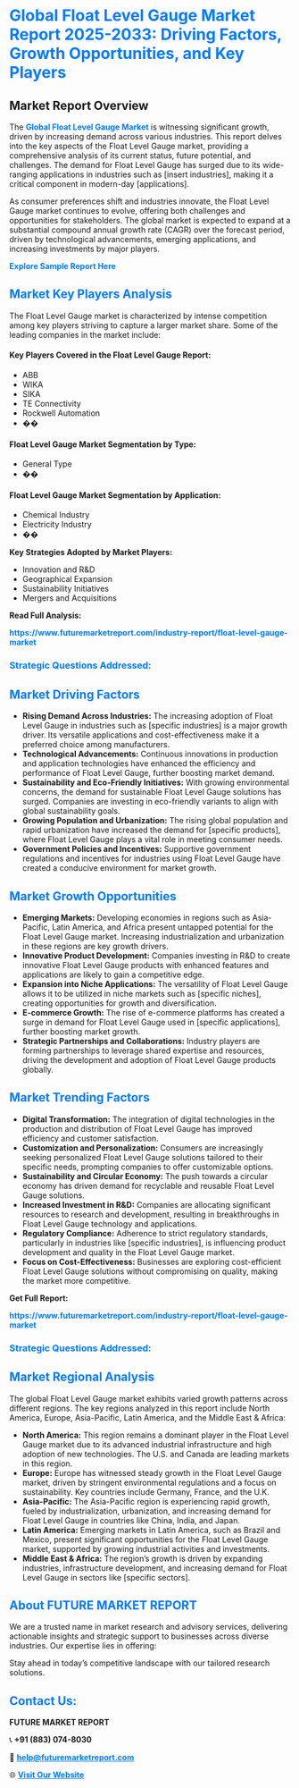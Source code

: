 <h1 style="color: #007BFF;">Global Float Level Gauge Market Report 2025-2033: Driving Factors, Growth Opportunities, and Key Players</h1>

<section id="overview">
<h2>Market Report Overview</h2>
<p>The <a href="https://www.futuremarketreport.com/industry-report/float-level-gauge-market" style="color: #007BFF; text-decoration: none;"><strong>Global Float Level Gauge Market</strong></a> is witnessing significant growth, driven by increasing demand across various industries. This report delves into the key aspects of the Float Level Gauge market, providing a comprehensive analysis of its current status, future potential, and challenges. The demand for Float Level Gauge has surged due to its wide-ranging applications in industries such as [insert industries], making it a critical component in modern-day [applications].</p>
<p>As consumer preferences shift and industries innovate, the Float Level Gauge market continues to evolve, offering both challenges and opportunities for stakeholders. The global market is expected to expand at a substantial compound annual growth rate (CAGR) over the forecast period, driven by technological advancements, emerging applications, and increasing investments by major players.</p>
</section>

<section id="overview">
<p><a href="https://www.futuremarketreport.com/request-sample/reportId=117487" style="color: #007BFF; text-decoration: none;"><strong>Explore Sample Report Here</strong></a></p>
</section>

<section id="key-players">
<h2 style="color: #007BFF;">Market Key Players Analysis</h2>
<p>The Float Level Gauge market is characterized by intense competition among key players striving to capture a larger market share. Some of the leading companies in the market include:</p>
<h4>Key Players Covered in the Float Level Gauge Report:</h4>
<ul><li>ABB</li><li>WIKA</li><li>SIKA</li><li>TE Connectivity</li><li>Rockwell Automation</li><li>��</li></ul>
<h4>Float Level Gauge Market Segmentation by Type:</h4>
<ul><li>General Type</li><li>��</li></ul>

<h4>Float Level Gauge Market Segmentation by Application:</h4>
<ul><li>Chemical Industry</li><li>Electricity Industry</li><li>��</li></ul>
<p><strong>Key Strategies Adopted by Market Players:</strong></p>
<ul>
<li>Innovation and R&D</li>
<li>Geographical Expansion</li>
<li>Sustainability Initiatives</li>
<li>Mergers and Acquisitions</li>
</ul>
</section>

<section>
<p><strong>Read Full Analysis: </strong></p><a href="https://www.futuremarketreport.com/industry-report/float-level-gauge-market" style="color: #007BFF; text-decoration: none;"><strong>https://www.futuremarketreport.com/industry-report/float-level-gauge-market</strong></a>
<h3 style="color: #007BFF;">Strategic Questions Addressed:</h3>
</section>

<section id="driving-factors">
<h2 style="color: #007BFF;">Market Driving Factors</h2>
<ul>
<li><strong>Rising Demand Across Industries:</strong> The increasing adoption of Float Level Gauge in industries such as [specific industries] is a major growth driver. Its versatile applications and cost-effectiveness make it a preferred choice among manufacturers.</li>
<li><strong>Technological Advancements:</strong> Continuous innovations in production and application technologies have enhanced the efficiency and performance of Float Level Gauge, further boosting market demand.</li>
<li><strong>Sustainability and Eco-Friendly Initiatives:</strong> With growing environmental concerns, the demand for sustainable Float Level Gauge solutions has surged. Companies are investing in eco-friendly variants to align with global sustainability goals.</li>
<li><strong>Growing Population and Urbanization:</strong> The rising global population and rapid urbanization have increased the demand for [specific products], where Float Level Gauge plays a vital role in meeting consumer needs.</li>
<li><strong>Government Policies and Incentives:</strong> Supportive government regulations and incentives for industries using Float Level Gauge have created a conducive environment for market growth.</li>
</ul>
</section>

<section id="growth-opportunities">
<h2 style="color: #007BFF;">Market Growth Opportunities</h2>
<ul>
<li><strong>Emerging Markets:</strong> Developing economies in regions such as Asia-Pacific, Latin America, and Africa present untapped potential for the Float Level Gauge market. Increasing industrialization and urbanization in these regions are key growth drivers.</li>
<li><strong>Innovative Product Development:</strong> Companies investing in R&D to create innovative Float Level Gauge products with enhanced features and applications are likely to gain a competitive edge.</li>
<li><strong>Expansion into Niche Applications:</strong> The versatility of Float Level Gauge allows it to be utilized in niche markets such as [specific niches], creating opportunities for growth and diversification.</li>
<li><strong>E-commerce Growth:</strong> The rise of e-commerce platforms has created a surge in demand for Float Level Gauge used in [specific applications], further boosting market growth.</li>
<li><strong>Strategic Partnerships and Collaborations:</strong> Industry players are forming partnerships to leverage shared expertise and resources, driving the development and adoption of Float Level Gauge products globally.</li>
</ul>
</section>

<section id="trending-factors">
<h2 style="color: #007BFF;">Market Trending Factors</h2>
<ul>
<li><strong>Digital Transformation:</strong> The integration of digital technologies in the production and distribution of Float Level Gauge has improved efficiency and customer satisfaction.</li>
<li><strong>Customization and Personalization:</strong> Consumers are increasingly seeking personalized Float Level Gauge solutions tailored to their specific needs, prompting companies to offer customizable options.</li>
<li><strong>Sustainability and Circular Economy:</strong> The push towards a circular economy has driven demand for recyclable and reusable Float Level Gauge solutions.</li>
<li><strong>Increased Investment in R&D:</strong> Companies are allocating significant resources to research and development, resulting in breakthroughs in Float Level Gauge technology and applications.</li>
<li><strong>Regulatory Compliance:</strong> Adherence to strict regulatory standards, particularly in industries like [specific industries], is influencing product development and quality in the Float Level Gauge market.</li>
<li><strong>Focus on Cost-Effectiveness:</strong> Businesses are exploring cost-efficient Float Level Gauge solutions without compromising on quality, making the market more competitive.</li>
</ul>
</section>

<section>
<p><strong>Get Full Report: </strong></p><a href="https://www.futuremarketreport.com/industry-report/float-level-gauge-market" style="color: #007BFF; text-decoration: none;"><strong>https://www.futuremarketreport.com/industry-report/float-level-gauge-market</strong></a>
<h3 style="color: #007BFF;">Strategic Questions Addressed:</h3>
</section>


<section id="regional-analysis">
<h2 style="color: #007BFF;">Market Regional Analysis</h2>
<p>The global Float Level Gauge market exhibits varied growth patterns across different regions. The key regions analyzed in this report include North America, Europe, Asia-Pacific, Latin America, and the Middle East & Africa:</p>
<ul>
<li><strong>North America:</strong> This region remains a dominant player in the Float Level Gauge market due to its advanced industrial infrastructure and high adoption of new technologies. The U.S. and Canada are leading markets in this region.</li>
<li><strong>Europe:</strong> Europe has witnessed steady growth in the Float Level Gauge market, driven by stringent environmental regulations and a focus on sustainability. Key countries include Germany, France, and the U.K.</li>
<li><strong>Asia-Pacific:</strong> The Asia-Pacific region is experiencing rapid growth, fueled by industrialization, urbanization, and increasing demand for Float Level Gauge in countries like China, India, and Japan.</li>
<li><strong>Latin America:</strong> Emerging markets in Latin America, such as Brazil and Mexico, present significant opportunities for the Float Level Gauge market, supported by growing industrial activities and investments.</li>
<li><strong>Middle East & Africa:</strong> The region’s growth is driven by expanding industries, infrastructure development, and increasing demand for Float Level Gauge in sectors like [specific sectors].</li>
</ul>
</section>

<footer>
<h2 style="color: #007BFF;">About FUTURE MARKET REPORT</h2>
<p>We are a trusted name in market research and advisory services, delivering actionable insights and strategic support to businesses across diverse industries. Our expertise lies in offering:</p>

<p>Stay ahead in today’s competitive landscape with our tailored research solutions.</p>

<h2 style="color: #007BFF;">Contact Us:</h2>
<p><strong>FUTURE MARKET REPORT</strong></p>
<p>📞 <strong>+91 (883) 074-8030</strong></p>
<p>📧 <strong><a href="mailto:help@futuremarketreport.com" style="color: #007BFF;">help@futuremarketreport.com</a></strong></p>
<p>🌐 <strong><a href="https://www.futuremarketreport.com/" style="color: #007BFF;">Visit Our Website</a></strong></p>
</footer>